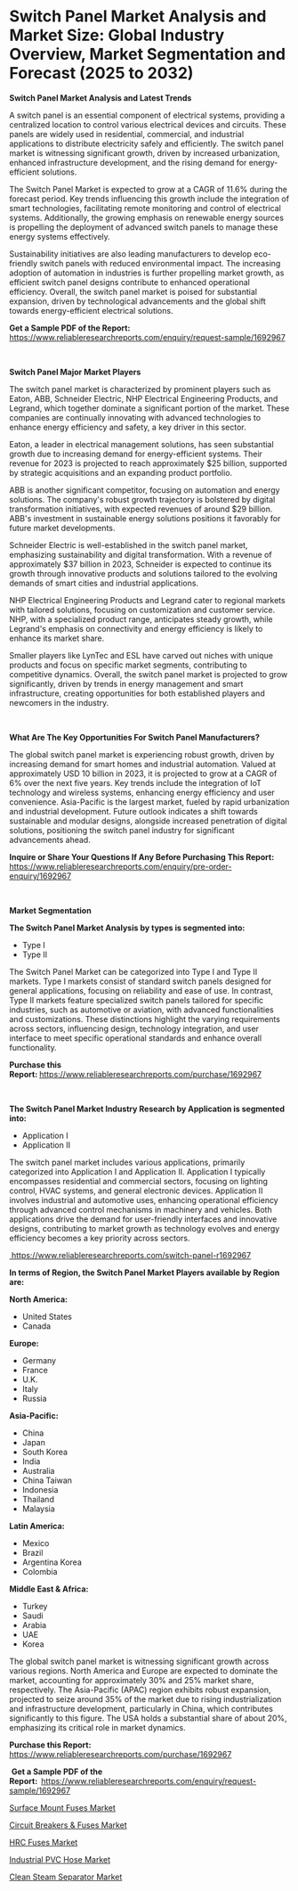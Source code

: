 <p><h1>Switch Panel Market Analysis and Market Size: Global Industry Overview, Market Segmentation and Forecast (2025 to 2032)</h1></p><p><strong>Switch Panel Market Analysis and Latest Trends</strong></p>
<p><p>A switch panel is an essential component of electrical systems, providing a centralized location to control various electrical devices and circuits. These panels are widely used in residential, commercial, and industrial applications to distribute electricity safely and efficiently. The switch panel market is witnessing significant growth, driven by increased urbanization, enhanced infrastructure development, and the rising demand for energy-efficient solutions.</p><p>The Switch Panel Market is expected to grow at a CAGR of 11.6% during the forecast period. Key trends influencing this growth include the integration of smart technologies, facilitating remote monitoring and control of electrical systems. Additionally, the growing emphasis on renewable energy sources is propelling the deployment of advanced switch panels to manage these energy systems effectively. </p><p>Sustainability initiatives are also leading manufacturers to develop eco-friendly switch panels with reduced environmental impact. The increasing adoption of automation in industries is further propelling market growth, as efficient switch panel designs contribute to enhanced operational efficiency. Overall, the switch panel market is poised for substantial expansion, driven by technological advancements and the global shift towards energy-efficient electrical solutions.</p></p>
<p><strong>Get a Sample PDF of the Report:&nbsp;</strong> <a href="https://www.reliableresearchreports.com/enquiry/request-sample/1692967?utm_campaign=8&utm_medium=2&utm_source=Github&utm_content=ia&utm_term=08012025&utm_id=switch-panel">https://www.reliableresearchreports.com/enquiry/request-sample/1692967</a></p>
<p>&nbsp;</p>
<p><strong>Switch Panel Major Market Players</strong></p>
<p><p>The switch panel market is characterized by prominent players such as Eaton, ABB, Schneider Electric, NHP Electrical Engineering Products, and Legrand, which together dominate a significant portion of the market. These companies are continually innovating with advanced technologies to enhance energy efficiency and safety, a key driver in this sector.</p><p>Eaton, a leader in electrical management solutions, has seen substantial growth due to increasing demand for energy-efficient systems. Their revenue for 2023 is projected to reach approximately $25 billion, supported by strategic acquisitions and an expanding product portfolio.</p><p>ABB is another significant competitor, focusing on automation and energy solutions. The company's robust growth trajectory is bolstered by digital transformation initiatives, with expected revenues of around $29 billion. ABB's investment in sustainable energy solutions positions it favorably for future market developments.</p><p>Schneider Electric is well-established in the switch panel market, emphasizing sustainability and digital transformation. With a revenue of approximately $37 billion in 2023, Schneider is expected to continue its growth through innovative products and solutions tailored to the evolving demands of smart cities and industrial applications.</p><p>NHP Electrical Engineering Products and Legrand cater to regional markets with tailored solutions, focusing on customization and customer service. NHP, with a specialized product range, anticipates steady growth, while Legrand's emphasis on connectivity and energy efficiency is likely to enhance its market share.</p><p>Smaller players like LynTec and ESL have carved out niches with unique products and focus on specific market segments, contributing to competitive dynamics. Overall, the switch panel market is projected to grow significantly, driven by trends in energy management and smart infrastructure, creating opportunities for both established players and newcomers in the industry.</p></p>
<p>&nbsp;</p>
<p><strong>What Are The Key Opportunities For Switch Panel Manufacturers?</strong></p>
<p><p>The global switch panel market is experiencing robust growth, driven by increasing demand for smart homes and industrial automation. Valued at approximately USD 10 billion in 2023, it is projected to grow at a CAGR of 6% over the next five years. Key trends include the integration of IoT technology and wireless systems, enhancing energy efficiency and user convenience. Asia-Pacific is the largest market, fueled by rapid urbanization and industrial development. Future outlook indicates a shift towards sustainable and modular designs, alongside increased penetration of digital solutions, positioning the switch panel industry for significant advancements ahead.</p></p>
<p><strong>Inquire or Share Your Questions If Any Before Purchasing This Report:</strong> <a href="https://www.reliableresearchreports.com/enquiry/pre-order-enquiry/1692967?utm_campaign=8&utm_medium=2&utm_source=Github&utm_content=ia&utm_term=08012025&utm_id=switch-panel">https://www.reliableresearchreports.com/enquiry/pre-order-enquiry/1692967</a></p>
<p>&nbsp;</p>
<p><strong>Market Segmentation</strong></p>
<p><strong>The Switch Panel Market Analysis by types is segmented into:</strong></p>
<p><ul><li>Type I</li><li>Type II</li></ul></p>
<p><p>The Switch Panel Market can be categorized into Type I and Type II markets. Type I markets consist of standard switch panels designed for general applications, focusing on reliability and ease of use. In contrast, Type II markets feature specialized switch panels tailored for specific industries, such as automotive or aviation, with advanced functionalities and customizations. These distinctions highlight the varying requirements across sectors, influencing design, technology integration, and user interface to meet specific operational standards and enhance overall functionality.</p></p>
<p><strong>Purchase this Report:&nbsp;</strong><a href="https://www.reliableresearchreports.com/purchase/1692967?utm_campaign=8&utm_medium=2&utm_source=Github&utm_content=ia&utm_term=08012025&utm_id=switch-panel">https://www.reliableresearchreports.com/purchase/1692967</a></p>
<p>&nbsp;</p>
<p><strong>The Switch Panel Market Industry Research by Application is segmented into:</strong></p>
<p><ul><li>Application I</li><li>Application II</li></ul></p>
<p><p>The switch panel market includes various applications, primarily categorized into Application I and Application II. Application I typically encompasses residential and commercial sectors, focusing on lighting control, HVAC systems, and general electronic devices. Application II involves industrial and automotive uses, enhancing operational efficiency through advanced control mechanisms in machinery and vehicles. Both applications drive the demand for user-friendly interfaces and innovative designs, contributing to market growth as technology evolves and energy efficiency becomes a key priority across sectors.</p></p>
<p><a href="https://www.reliableresearchreports.com/switch-panel-r1692967?utm_campaign=8&utm_medium=2&utm_source=Github&utm_content=ia&utm_term=08012025&utm_id=switch-panel">&nbsp;https://www.reliableresearchreports.com/switch-panel-r1692967</a></p>
<p><strong>In terms of Region, the Switch Panel Market Players available by Region are:</strong></p>
<p>
    <p> <strong> North America: </strong>
        <ul>
            <li>United States</li>
            <li>Canada</li>
        </ul>
        </p> 
    <p> <strong> Europe: </strong>
        <ul>
            <li>Germany</li>
            <li>France</li>
            <li>U.K.</li>
            <li>Italy</li>
            <li>Russia</li>
        </ul>
        </p> 
    <p> <strong> Asia-Pacific: </strong>
        <ul>
            <li>China</li>
            <li>Japan</li>
            <li>South Korea</li>
            <li>India</li>
            <li>Australia</li>
            <li>China Taiwan</li>
            <li>Indonesia</li>
            <li>Thailand</li>
            <li>Malaysia</li>
        </ul>
        </p> 
    <p> <strong> Latin America: </strong>
        <ul>
            <li>Mexico</li>
            <li>Brazil</li>
            <li>Argentina Korea</li>
            <li>Colombia</li>
        </ul>
        </p> 
    <p> <strong> Middle East & Africa: </strong>
        <ul>
            <li>Turkey</li>
            <li>Saudi</li>
            <li>Arabia</li>
            <li>UAE</li>
            <li>Korea</li>
        </ul>
    </p>
    </p>
<p><p>The global switch panel market is witnessing significant growth across various regions. North America and Europe are expected to dominate the market, accounting for approximately 30% and 25% market share, respectively. The Asia-Pacific (APAC) region exhibits robust expansion, projected to seize around 35% of the market due to rising industrialization and infrastructure development, particularly in China, which contributes significantly to this figure. The USA holds a substantial share of about 20%, emphasizing its critical role in market dynamics.</p></p>
<p><strong>Purchase this Report: </strong><a href="https://www.reliableresearchreports.com/purchase/1692967?utm_campaign=8&utm_medium=2&utm_source=Github&utm_content=ia&utm_term=08012025&utm_id=switch-panel">https://www.reliableresearchreports.com/purchase/1692967</a></p>
<p>&nbsp;<strong>Get a Sample PDF of the Report:&nbsp;&nbsp;</strong><a href="https://www.reliableresearchreports.com/enquiry/request-sample/1692967?utm_campaign=8&utm_medium=2&utm_source=Github&utm_content=ia&utm_term=08012025&utm_id=switch-panel">https://www.reliableresearchreports.com/enquiry/request-sample/1692967</a></p>
<p><strong></strong></p>
<p><p><a href="https://github.com/toldenargelia86/Market-Research-Report-List-1/blob/main/surface-mount-fuses-market.md?utm_campaign=8&utm_medium=2&utm_source=Github&utm_content=ia&utm_term=08012025&utm_id=switch-panel">Surface Mount Fuses Market</a></p><p><a href="https://github.com/comasnickie/Market-Research-Report-List-1/blob/main/circuit-breakers-fuses-market.md?utm_campaign=8&utm_medium=2&utm_source=Github&utm_content=ia&utm_term=08012025&utm_id=switch-panel">Circuit Breakers & Fuses Market</a></p><p><a href="https://github.com/wileonie19657/Market-Research-Report-List-1/blob/main/hrc-fuses-market.md?utm_campaign=8&utm_medium=2&utm_source=Github&utm_content=ia&utm_term=08012025&utm_id=switch-panel">HRC Fuses Market</a></p><p><a href="https://github.com/mcfred89/Market-Research-Report-List-1/blob/main/industrial-pvc-hose-market.md?utm_campaign=8&utm_medium=2&utm_source=Github&utm_content=ia&utm_term=08012025&utm_id=switch-panel">Industrial PVC Hose Market</a></p><p><a href="https://github.com/bornergabrielle89/Market-Research-Report-List-1/blob/main/clean-steam-separator-market.md?utm_campaign=8&utm_medium=2&utm_source=Github&utm_content=ia&utm_term=08012025&utm_id=switch-panel">Clean Steam Separator Market</a></p></p>